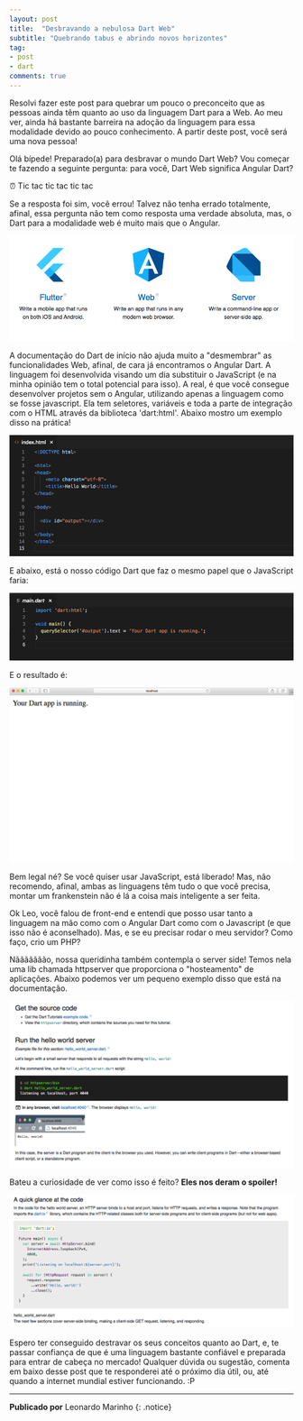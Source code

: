 ```yaml
---
layout: post
title:  "Desbravando a nebulosa Dart Web"
subtitle: "Quebrando tabus e abrindo novos horizontes"
tag:
- post
- dart
comments: true
---
```


Resolvi fazer este post para quebrar um pouco o preconceito que as pessoas ainda têm quanto ao uso da linguagem Dart para a Web. Ao meu ver, ainda há bastante barreira na adoção da linguagem para essa modalidade devido ao pouco conhecimento. A partir deste post, você será uma nova pessoa!



Olá bípede! Preparado(a) para desbravar o mundo Dart Web? Vou começar te fazendo a seguinte pergunta: para você, Dart Web significa Angular Dart? 

⏰ Tic tac tic tac tic tac

Se a resposta foi sim, você errou! Talvez não tenha errado totalmente, afinal, essa pergunta não tem como resposta uma verdade absoluta, mas, o Dart para a modalidade web é muito mais que o Angular.


![Documentação Dart](/assets/img/posts/2019/02/2019-02-02-desbravando-a-nebulosa-dart-web/docsite.png)

A documentação do Dart de início não ajuda muito a "desmembrar" as funcionalidades Web, afinal, de cara já encontramos o Angular Dart. A linguagem foi desenvolvida visando um dia substituir o JavaScript (e na minha opinião tem o total potencial para isso). A real, é que você consegue desenvolver projetos sem o Angular, utilizando apenas a linguagem como se fosse javascript. Ela tem seletores, variáveis e toda a parte de integração com o HTML através da biblioteca 'dart:html'. Abaixo mostro um exemplo disso na prática!

![HTML](/assets/img/posts/2019/02/2019-02-02-desbravando-a-nebulosa-dart-web/html.png)

E abaixo, está o nosso código Dart que faz o mesmo papel que o JavaScript faria:

![HTML](/assets/img/posts/2019/02/2019-02-02-desbravando-a-nebulosa-dart-web/dart.png)

E o resultado é:

![HTML](/assets/img/posts/2019/02/2019-02-02-desbravando-a-nebulosa-dart-web/running.png)

Bem legal né? Se você quiser usar JavaScript, está liberado! Mas, não recomendo, afinal, ambas as linguagens têm tudo o que você precisa, montar um frankenstein não é lá a coisa mais inteligente a ser feita.

Ok Leo, você falou de front-end e entendi que posso usar tanto a linguagem na mão como com o Angular Dart como com o Javascript (e que isso não é aconselhado). Mas, e se eu precisar rodar o meu servidor? Como faço, crio um PHP?

Nããããããão, nossa queridinha também contempla o server side! Temos nela uma lib chamada httpserver que proporciona o "hosteamento" de aplicações. Abaixo podemos ver um pequeno exemplo disso que está na documentação.

![HTML](/assets/img/posts/2019/02/2019-02-02-desbravando-a-nebulosa-dart-web/httpserver.png)


Bateu a curiosidade de ver como isso é feito? **Eles nos deram o spoiler!**

![HTML](/assets/img/posts/2019/02/2019-02-02-desbravando-a-nebulosa-dart-web/httpservercode.png)


Espero ter conseguido destravar os seus conceitos quanto ao Dart, e, te passar confiança de que é uma linguagem bastante confiável e preparada para entrar de cabeça no mercado! Qualquer dúvida ou sugestão, comenta em baixo desse post que te responderei até o próximo dia útil, ou, até quando a internet mundial estiver funcionando. :P

---

**Publicado por** Leonardo Marinho
{: .notice}
